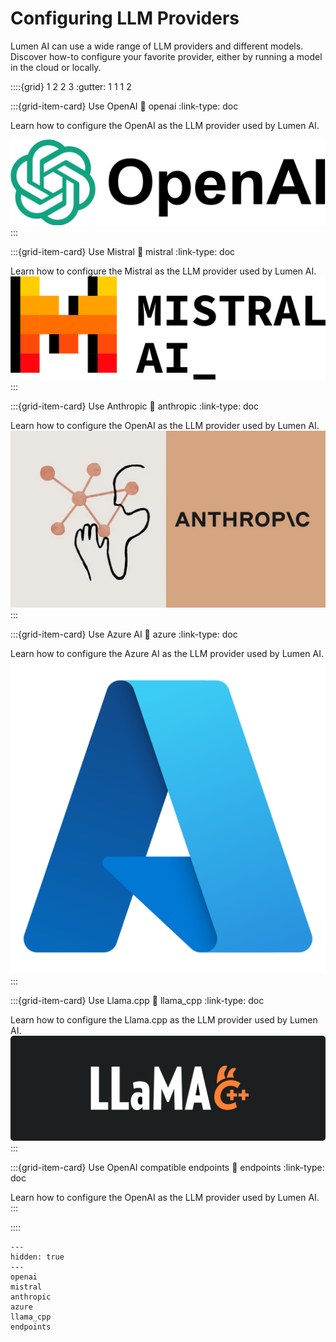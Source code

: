 # Configuring LLM Providers

Lumen AI can use a wide range of LLM providers and different models. Discover how-to configure your favorite provider, either by running a model in the cloud or locally.

::::{grid} 1 2 2 3
:gutter: 1 1 1 2

:::{grid-item-card} Use OpenAI
:link: openai
:link-type: doc

Learn how to configure the OpenAI as the LLM provider used by Lumen AI.

![OpenAI Logo](../../../_static/logos/openai.png)
:::

:::{grid-item-card} Use Mistral
:link: mistral
:link-type: doc

Learn how to configure the Mistral as the LLM provider used by Lumen AI.
![Mistral Logo](../../../_static/logos/mistral.png)
:::

:::{grid-item-card} Use Anthropic
:link: anthropic
:link-type: doc

Learn how to configure the OpenAI as the LLM provider used by Lumen AI.
![Anthropic Logo](../../../_static/logos/anthropic.png)
:::

:::{grid-item-card} Use Azure AI
:link: azure
:link-type: doc

Learn how to configure the Azure AI as the LLM provider used by Lumen AI.
![Azure Logo](../../../_static/logos/azure.png)
:::

:::{grid-item-card} Use Llama.cpp
:link: llama_cpp
:link-type: doc

Learn how to configure the Llama.cpp as the LLM provider used by Lumen AI.
![Lllama.cpp Logo](../../../_static/logos/llama_cpp.png)
:::

:::{grid-item-card} Use OpenAI compatible endpoints
:link: endpoints
:link-type: doc

Learn how to configure the OpenAI as the LLM provider used by Lumen AI.
:::

::::

```{toctree}
---
hidden: true
---
openai
mistral
anthropic
azure
llama_cpp
endpoints
```
